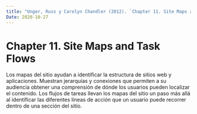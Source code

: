 ```yaml
---
title: "Unger, Russ y Carolyn Chandler (2012). `Chapter 11. Site Maps and Task Flows´ en A Project Guide to UX Design,págs. 219-236 y Garrett, Jesse James, Un vocabulario visual para arquitectura de la información y diseño de la interacción"
Date: 2020-10-27 
--- 
```


# Chapter 11. Site Maps and Task Flows

Los mapas del sitio ayudan a identificar la estructura de sitios web y aplicaciones. Muestran jerarquías y conexiones que permiten a su audiencia obtener una comprensión de dónde los usuarios pueden localizar el contenido. Los flujos de tareas llevan los mapas del sitio un paso más allá al identificar las diferentes líneas de acción que un usuario puede recorrer dentro de una sección del sitio.


